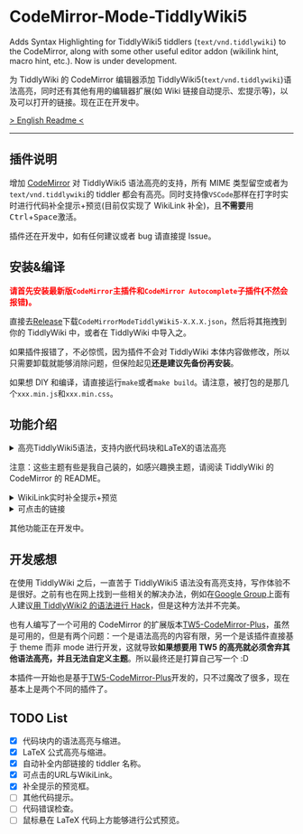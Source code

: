 # CodeMirror-Mode-TiddlyWiki5

Adds Syntax Highlighting for TiddlyWiki5 tiddlers (`text/vnd.tiddlywiki`) to the CodeMirror, along with some other useful editor addon (wikilink hint, macro hint, etc.). Now is under development.

为 TiddlyWiki 的 CodeMirror 编辑器添加 TiddlyWiki5(`text/vnd.tiddlywiki`)语法高亮，同时还有其他有用的编辑器扩展(如 Wiki 链接自动提示、宏提示等)，以及可以打开的链接。现在正在开发中。

[> English Readme <](https://github.com/Gk0Wk/CodeMirror-Mode-TiddlyWiki5/blob/main/README_en.md)

---

## 插件说明

增加 [CodeMirror](http://codemirror.net) 对 TiddlyWiki5 语法高亮的支持，所有 MIME 类型留空或者为`text/vnd.tiddlywiki`的 tiddler 都会有高亮。同时支持像`VSCode`那样在打字时实时进行代码补全提示+预览(目前仅实现了 WikiLink 补全)，且**不需要**用<kbd>Ctrl</kbd>+<kbd>Space</kbd>激活。

插件还在开发中，如有任何建议或者 bug 请直接提 Issue。

## 安装&编译

<span style="color: red; font-weight: 900;">请首先安装最新版`CodeMirror`主插件和`CodeMirror Autocomplete`子插件(不然会报错)。</span>

直接去[Release](https://github.com/Gk0Wk/CodeMirror-Mode-TiddlyWiki5/releases)下载`CodeMirrorModeTiddlyWiki5-X.X.X.json`，然后将其拖拽到你的 TiddlyWiki 中，或者在 TiddlyWiki 中导入之。

如果插件报错了，不必惊慌，因为插件不会对 TiddlyWiki 本体内容做修改，所以只需要卸载就能够消除问题，但保险起见**还是建议先备份再安装**。

如果想 DIY 和编译，请直接运行`make`或者`make build`。请注意，被打包的是那几个`xxx.min.js`和`xxx.min.css`。

## 功能介绍

<details>
<summary>高亮TiddlyWiki5语法，支持内嵌代码块和LaTeX的语法高亮</summary>

Default:
![default](media/mode-default.jpg)

Ayu-Dark:
![ayu-dark](media/mode-ayu-dark.jpg)

TiddlyWiki:
![tiddlywiki](media/mode-tiddlywiki.jpg)

</details>

注意：这些主题有些是我自己装的，如感兴趣换主题，请阅读 TiddlyWiki 的 CodeMirror 的 README。

<details>
<summary>WikiLink实时补全提示+预览</summary>

![wikilink-hint](media/wikilink-hint.gif)

在预览打开的情况下：

![hint-preview](media/hint-preview.jpg)

</details>

<details>
<summary>可点击的链接</summary>

![wikilink-hint](media/clickable-link.gif)

- 对于 macOS 用户，<kbd>cmd</kbd> + <kbd>鼠标左键</kbd> 可以打开 tiddler 或者外部 url。
- 对于非 macOS 用户，<kbd>ctrl</kbd> + <kbd>鼠标左键</kbd> 可以打开 tiddler 或者外部 url。

</details>

其他功能正在开发中。

## 开发感想

在使用 TiddlyWiki 之后，一直苦于 TiddlyWiki5 语法没有高亮支持，写作体验不是很好。之前有也在网上找到一些相关的解决办法，例如在[Google Group](https://groups.google.com/g/tiddlywiki/c/c3y-PycRP4M)上面有人建议[用 TiddlyWiki2 的语法进行 Hack](https://www.gitmemory.com/issue/Jermolene/TiddlyWiki5/3685/770313436)，但是这种方法并不完美。

也有人编写了一个可用的 CodeMirror 的扩展版本[TW5-CodeMirror-Plus](https://github.com/adithya-badidey/TW5-codemirror-plus)，虽然是可用的，但是有两个问题：一个是语法高亮的内容有限，另一个是该插件直接基于 theme 而非 mode 进行开发，这就导致**如果想要用 TW5 的高亮就必须舍弃其他语法高亮，并且无法自定义主题**。所以最终还是打算自己写一个 :D

本插件一开始也是基于[TW5-CodeMirror-Plus](https://github.com/adithya-badidey/TW5-codemirror-plus)开发的，只不过魔改了很多，现在基本上是两个不同的插件了。

## TODO List

- [x] 代码块内的语法高亮与缩进。
- [x] LaTeX 公式高亮与缩进。
- [x] 自动补全内部链接的 tiddler 名称。
- [x] 可点击的URL与WikiLink。
- [x] 补全提示的预览框。
- [ ] 其他代码提示。
- [ ] 代码错误检查。
- [ ] 鼠标悬在 LaTeX 代码上方能够进行公式预览。
